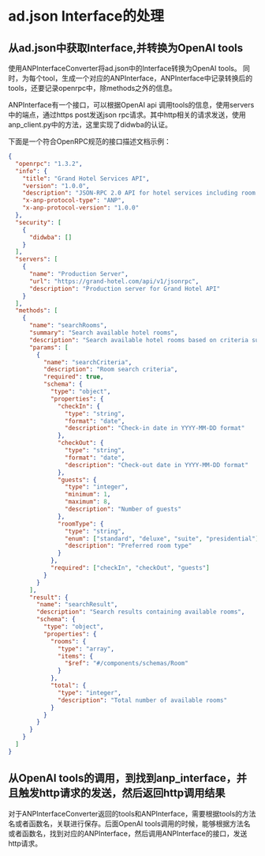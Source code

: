 
# ad.json Interface的处理

## 从ad.json中获取Interface,并转换为OpenAI tools

使用ANPInterfaceConverter将ad.json中的Interface转换为OpenAI tools。
同时，为每个tool，生成一个对应的ANPInterface，ANPInterface中记录转换后的tools，还要记录openrpc中，除methods之外的信息。

ANPInterface有一个接口，可以根据OpenAI api 调用tools的信息，使用servers中的端点，通过https post发送json rpc请求。其中http相关的请求发送，使用anp_client.py中的方法，这里实现了didwba的认证。

下面是一个符合OpenRPC规范的接口描述文档示例：

```json
{
  "openrpc": "1.3.2",
  "info": {
    "title": "Grand Hotel Services API",
    "version": "1.0.0",
    "description": "JSON-RPC 2.0 API for hotel services including room management, booking, and guest services",
    "x-anp-protocol-type": "ANP",
    "x-anp-protocol-version": "1.0.0"
  },
  "security": [
    {
      "didwba": []
    }
  ],
  "servers": [
    {
      "name": "Production Server",
      "url": "https://grand-hotel.com/api/v1/jsonrpc",
      "description": "Production server for Grand Hotel API"
    }
  ],
  "methods": [
    {
      "name": "searchRooms",
      "summary": "Search available hotel rooms",
      "description": "Search available hotel rooms based on criteria such as dates, number of guests, and room type",
      "params": [
        {
          "name": "searchCriteria",
          "description": "Room search criteria",
          "required": true,
          "schema": {
            "type": "object",
            "properties": {
              "checkIn": {
                "type": "string",
                "format": "date",
                "description": "Check-in date in YYYY-MM-DD format"
              },
              "checkOut": {
                "type": "string",
                "format": "date",
                "description": "Check-out date in YYYY-MM-DD format"
              },
              "guests": {
                "type": "integer",
                "minimum": 1,
                "maximum": 8,
                "description": "Number of guests"
              },
              "roomType": {
                "type": "string",
                "enum": ["standard", "deluxe", "suite", "presidential"],
                "description": "Preferred room type"
              }
            },
            "required": ["checkIn", "checkOut", "guests"]
          }
        }
      ],
      "result": {
        "name": "searchResult",
        "description": "Search results containing available rooms",
        "schema": {
          "type": "object",
          "properties": {
            "rooms": {
              "type": "array",
              "items": {
                "$ref": "#/components/schemas/Room"
              }
            },
            "total": {
              "type": "integer",
              "description": "Total number of available rooms"
            }
          }
        }
      }
    }
  ]
}
```

## 从OpenAI tools的调用，到找到anp_interface，并且触发http请求的发送，然后返回http调用结果

对于ANPInterfaceConverter返回的tools和ANPInterface，需要根据tools的方法名或者函数名，关联进行保存。后面OpenAI tools调用的时候，能够根据方法名或者函数名，找到对应的ANPInterface，然后调用ANPInterface的接口，发送http请求。
